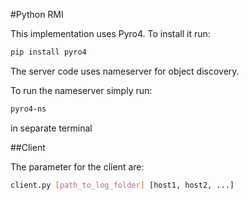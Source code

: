 #Python RMI

This implementation uses Pyro4. To install it run:

```bash
pip install pyro4
```
The server code uses nameserver for object discovery.

To run the nameserver simply run:
```bash
pyro4-ns
```
in separate terminal

##Client

The parameter for the client are:

```bash
client.py [path_to_log_folder] [host1, host2, ...]
```
